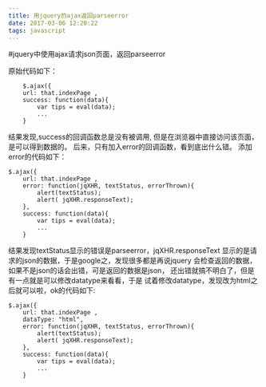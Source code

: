 ```yaml
---
title: 用jquery的ajax返回parseerror
date: 2017-03-06 12:20:22
tags: javascript
---
```


#jquery中使用ajax请求json页面，返回parseerror

原始代码如下：

        $.ajax({
        url: that.indexPage ,
        success: function(data){
            var tips = eval(data);
            ...
        }

结果发现,success的回调函数总是没有被调用,
但是在浏览器中直接访问该页面，是可以得到数据的。
后来，只有加入error的回调函数，看到底出什么错。
添加error的代码如下：

    $.ajax({
        url: that.indexPage ,
        error: function(jqXHR, textStatus, errorThrown){
            alert(textStatus);
            alert( jqXHR.responseText);
        },
        success: function(data){
            var tips = eval(data);
            ...
        }

结果发现textStatus显示的错误是parseerror，jqXHR.responseText
显示的是请求的json的数据，于是google之，发现很多都是再说jquery
会检查返回的数据，如果不是json的话会出错，可是返回的数据是json，
还出错就搞不明白了，但是有一点就是可以修改datatype来看看，于是
试着修改datatype，发现改为html之后就可以啦，ok的代码如下:

    $.ajax({
        url: that.indexPage ,
        dataType: "html",
        error: function(jqXHR, textStatus, errorThrown){
            alert(textStatus);
            alert( jqXHR.responseText);
        },
        success: function(data){
            var tips = eval(data);
            ...
        }

